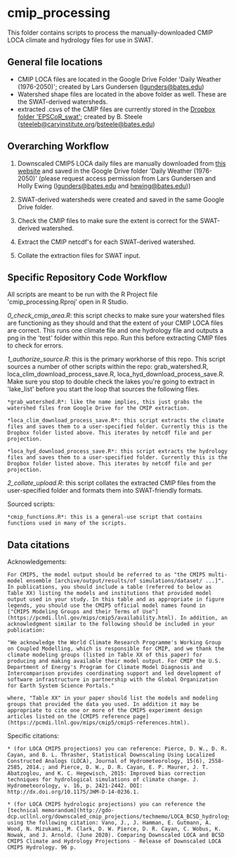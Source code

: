 # cmip_processing
This folder contains scripts to process the manually-downloaded CMIP LOCA climate and hydrology files for use in SWAT. 

## General file locations

* CMIP LOCA files are located in the Google Drive Folder 'Daily Weather (1976-2050)'; created by Lars Gundersen (lgunders@bates.edu)
* Watershed shape files are located in the above folder as well. These are the SWAT-derived watersheds.
* extracted .csvs of the CMIP files are currently stored in the [Dropbox folder 'EPSCoR_swat'](https://www.dropbox.com/sh/s0vr0ojhf7kt9hp/AABeHATrYE07CTvNhy3sOU1ta?dl=0); created by B. Steele (steeleb@caryinstitute.org/bsteele@bates.edu)


## Overarching Workflow

1) Downscaled CMIP5 LOCA daily files are manually downloaded from [this website](https://gdo-dcp.ucllnl.org/downscaled_cmip_projections/dcpInterface.html#Welcome) and saved in the Google Drive folder 'Daily Weather (1976-2050)' (please request access permission from Lars Gundersen and Holly Ewing (lgunders@bates.edu and hewing@bates.edu))

2) SWAT-derived watersheds were created and saved in the same Google Drive folder.

3) Check the CMIP files to make sure the extent is correct for the SWAT-derived watershed.

4) Extract the CMIP netcdf's for each SWAT-derived watershed.

5) Collate the extraction files for SWAT input.


## Specific Repository Code Workflow

All scripts are meant to be run with the R Project file 'cmip_processing.Rproj' open in R Studio.

*0_check_cmip_area.R*: this script checks to make sure your watershed files are functioning as they should and that the extent of your CMIP LOCA files are correct. This runs one climate file and one hydrology file and outputs a png in the 'test' folder within this repo. Run this before extracting CMIP files to check for errors. 

*1_authorize_source.R*: this is the primary workhorse of this repo. This script sources a number of other scripts within the repo: grab_watershed.R, loca_clim_download_process_save.R, loca_hyd_download_process_save.R. Make sure you stop to double check the lakes you're going to extract in 'lake_list' before you start the loop that sources the following files.
    
    *grab_watershed.R*: like the name implies, this just grabs the watershed files from Google Drive for the CMIP extraction.
    
    *loca_clim_download_process_save.R*: this script extracts the climate files and saves them to a user-specified folder. Currently this is the Dropbox folder listed above. This iterates by netcdf file and per projection.
    
    *loca_hyd_download_process_save.R*: this script extracts the hydrology files and saves them to a user-specified folder. Currently this is the Dropbox folder listed above. This iterates by netcdf file and per projection.
    
*2_collate_upload.R*: this script collates the extracted CMIP files from the user-specified folder and formats them into SWAT-friendly formats. 

Sourced scripts:
    
    *cmip_functions.R*: this is a general-use script that contains functions used in many of the scripts. 


## Data citations

Acknowledgements:
    
    For CMIP5, the model output should be referred to as "the CMIP5 multi-model ensemble [archive/output/results/of simulations/dataset/ ...]". In publications, you should include a table (referred to below as Table XX) listing the models and institutions that provided model output used in your study. In this table and as appropriate in figure legends, you should use the CMIP5 official model names found in ["CMIP5 Modeling Groups and their Terms of Use"](https://pcmdi.llnl.gov/mips/cmip5/availability.html). In addition, an acknowledgment similar to the following should be included in your publication:

    "We acknowledge the World Climate Research Programme's Working Group on Coupled Modelling, which is responsible for CMIP, and we thank the climate modeling groups (listed in Table XX of this paper) for producing and making available their model output. For CMIP the U.S. Department of Energy's Program for Climate Model Diagnosis and Intercomparison provides coordinating support and led development of software infrastructure in partnership with the Global Organization for Earth System Science Portals."

    where, "Table XX" in your paper should list the models and modeling groups that provided the data you used. In addition it may be appropriate to cite one or more of the CMIP5 experiment design articles listed on the [CMIP5 reference page](https://pcmdi.llnl.gov/mips/cmip5/cmip5-references.html).

Specific citations:

    * (for LOCA CMIP5 projections) you can reference: Pierce, D. W., D. R. Cayan, and B. L. Thrasher, Statistical Downscaling Using Localized Constructed Analogs (LOCA), Journal of Hydrometeorology, 15(6), 2558-2585, 2014.; and Pierce, D. W., D. R. Cayan, E. P. Maurer, J. T. Abatzoglou, and K. C. Hegewisch, 2015: Improved bias correction techniques for hydrological simulations of climate change. J. Hydrometeorology, v. 16, p. 2421-2442. DOI: http://dx.doi.org/10.1175/JHM-D-14-0236.1.
    
    * (for LOCA CMIP5 hydrologic projections) you can reference the [technical memorandum](http://gdo-dcp.ucllnl.org/downscaled_cmip_projections/techmemo/LOCA_BCSD_hydrology_tech_memo.pdf) using the following citation: Vano, J., J. Hamman, E. Gutmann, A. Wood, N. Mizukami, M. Clark, D. W. Pierce, D. R. Cayan, C. Wobus, K. Nowak, and J. Arnold. (June 2020). Comparing Downscaled LOCA and BCSD CMIP5 Climate and Hydrology Projections - Release of Downscaled LOCA CMIP5 Hydrology. 96 p.